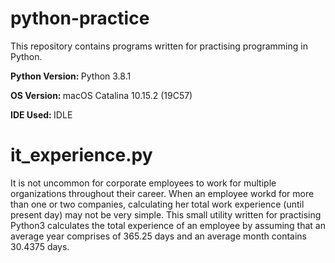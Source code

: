 # python-practice
This repository contains programs written for practising programming in Python.

<b> Python Version: </b>Python 3.8.1

<b> OS Version: </b>macOS Catalina 10.15.2 (19C57)

<b> IDE Used: </b>IDLE

# it_experience.py
It is not uncommon for corporate employees to work for multiple organizations throughout their career. When an employee workd for more than one or two companies, calculating her total work experience (until present day) may not be very simple. This small utility written for practising Python3 calculates the total experience of an employee by assuming that an average year comprises of 365.25 days and an average month contains 30.4375 days. 
